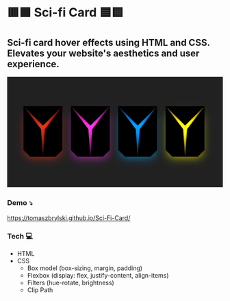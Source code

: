 # 🟥🟪 Sci-fi Card 🟦🟨
## Sci-fi card hover effects using HTML and CSS. Elevates your website's aesthetics and user experience.
![Conventer](Sci-Fi-Card.gif)
### Demo ⤵
https://tomaszbrylski.github.io/Sci-Fi-Card/
### Tech 💻
- HTML
- CSS
  - Box model (box-sizing, margin, padding)
  - Flexbox (display: flex, justify-content, align-items)
  - Filters (hue-rotate, brightness)
  - Clip Path 
